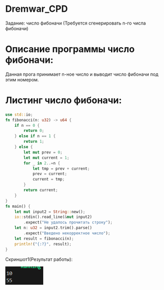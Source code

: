 # Dremwar_CPD
Задание: число фибоначи (Требуется сгенерировать n-го числа фибоначи)


# Описание программы число фибоначи:
Данная прога принимает n-ное число и выводит число фибоначи под этим номером.


# Листинг число фибоначи:
```rs
use std::io;
fn fibonacci(n: u32) -> u64 {
    if n == 0 {
        return 0;
    } else if n == 1 {
        return 1;
    } else {
        let mut prev = 0;
        let mut current = 1;
        for _ in 2..=n {
            let tmp = prev + current;
            prev = current;
            current = tmp;
        }
        return current;
    }
}
fn main() {
    let mut input2 = String::new();
    io::stdin().read_line(&mut input2)
        .expect("Не удалось прочитать строку");
    let n: u32 = input2.trim().parse()
        .expect("Введено некорректное число");
    let result = fibonacci(n);
    println!("{:?}", result);
}
```

Скриншот1(Результат работы):

![alt text](image.png)


